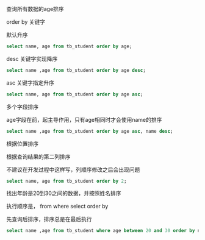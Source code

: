 查询所有数据的age排序

order by 关键字

默认升序

```sql
select name, age from tb_student order by age;
```

desc 关键字实现降序

```sql
select name ,age from tb_student order by age desc;
```

asc 关键字指定升序

```sql
select name, age from tb_student order by age asc;
```

多个字段排序

age字段在前，起主导作用，只有age相同时才会使用name的排序

```sql
select name ,age from tb_student order by age asc, name desc;
```



根据位置排序

根据查询结果的第二列排序

不建议在开发过程中这样写，列顺序修改之后会出现问题

```sql
select name, age from tb_student order by 2;
```



找出年龄是20到30之间的数据，并按照姓名排序

执行顺序是， from   where   select   order by

先查询后排序，排序总是在最后执行  

```sql
select name ,age from tb_student where age between 20 and 30 order by name desc;
```


